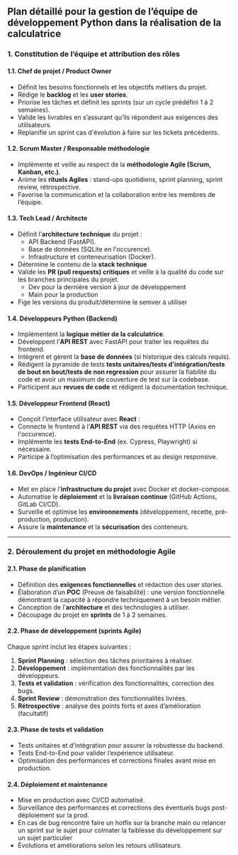 ## Plan détaillé pour la gestion de l’équipe de développement Python dans la réalisation de la calculatrice  

### 1. Constitution de l’équipe et attribution des rôles  

#### 1.1. Chef de projet / Product Owner  
- Définit les besoins fonctionnels et les objectifs métiers du projet.  
- Rédige le **backlog** et les **user stories**.  
- Priorise les tâches et définit les sprints (sur un cycle prédéfini 1 à 2 semaines).  
- Valide les livrables en s’assurant qu’ils répondent aux exigences des utilisateurs.  
- Replanifie un sprint cas d'évolution à faire sur les tickets précédents.

#### 1.2. Scrum Master / Responsable méthodologie  
- Implémente et veille au respect de la **méthodologie Agile (Scrum, Kanban, etc.)**.  
- Anime les **rituels Agiles** : stand-ups quotidiens, sprint planning, sprint review, rétrospective.  
- Favorise la communication et la collaboration entre les membres de l’équipe.  

#### 1.3. Tech Lead / Architecte  
- Définit l’**architecture technique** du projet :  
  - API Backend (FastAPI).  
  - Base de données (SQLite en l'occurence).  
  - Infrastructure et conteneurisation (Docker).  
- Détermine le contenu de la **stack technique**
- Valide les **PR (pull requests) critiques** et veille à la qualité du code sur les branches principales du projet.
  - Dev pour la dernière version à jour de développement
  - Main pour la production
- Fige les versions du produit/détermine le semver à utiliser
  
#### 1.4. Développeurs Python (Backend)  
- Implémentent la **logique métier de la calculatrice**.
- Développent l’**API REST** avec FastAPI pour traiter les requêtes du frontend.  
- Intègrent et gèrent la **base de données** (si historique des calculs requis).  
- Rédigent la pyramide de tests **tests unitaires/tests d'intégration/tests de bout en bout/tests de non regression** pour assurer la fiabilité du code et avoir un maximum de couverture de test sur la codebase.  
- Participent aux **revues de code** et rédigent la documentation technique.  

#### 1.5. Développeur Frontend (React)  
- Conçoit l’interface utilisateur avec **React** :  
- Connecte le frontend à l’**API REST** via des requêtes HTTP (Axios en l'occurence).  
- Implémente les **tests End-to-End** (ex. Cypress, Playwright) si nécessaire.  
- Participe à l’optimisation des performances et au design responsive.  

#### 1.6. DevOps / Ingénieur CI/CD  
- Met en place l’**infrastructure du projet** avec Docker et docker-compose.  
- Automatise le **déploiement** et la **livraison continue** (GitHub Actions, GitLab CI/CD).  
- Surveille et optimise les **environnements** (développement, recette, pré-production, production).  
- Assure la **maintenance** et la **sécurisation** des conteneurs.  

---

### 2. Déroulement du projet en méthodologie Agile  

#### 2.1. Phase de planification  
- Définition des **exigences fonctionnelles** et rédaction des user stories.  
- Élaboration d’un **POC** (Preuve de faisabilité) : une version fonctionnelle démontrant la capacité à répondre techniquement à un besoin métier.  
- Conception de l’**architecture** et des technologies à utiliser.  
- Découpage du projet en **sprints** de 1 à 2 semaines.  

#### 2.2. Phase de développement (sprints Agile)  
Chaque sprint inclut les étapes suivantes :  
1. **Sprint Planning** : sélection des tâches prioritaires à réaliser.  
2. **Développement** : implémentation des fonctionnalités par les développeurs.  
3. **Tests et validation** : vérification des fonctionnalités, correction des bugs.  
4. **Sprint Review** : démonstration des fonctionnalités livrées.
5. **Rétrospective** : analyse des points forts et axes d’amélioration (facultatif)

#### 2.3. Phase de tests et validation  
- Tests unitaires et d’intégration pour assurer la robustesse du backend.  
- Tests End-to-End pour valider l’expérience utilisateur.  
- Optimisation des performances et corrections finales avant mise en production.  

#### 2.4. Déploiement et maintenance  
- Mise en production avec CI/CD automatisé.  
- Surveillance des performances et corrections des éventuels bugs post-déploiement sur la prod.
- En cas de bug rencontré faire un hotfix sur la branche main ou relancer un sprint sur le sujet pour colmater la faiblesse du développement sur un sujet particulier  
- Évolutions et améliorations selon les retours utilisateurs.  

